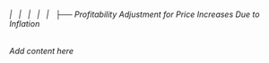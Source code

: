 ###### |   |   |   |   |   ├── Profitability Adjustment for Price Increases Due to Inflation

*Add content here*